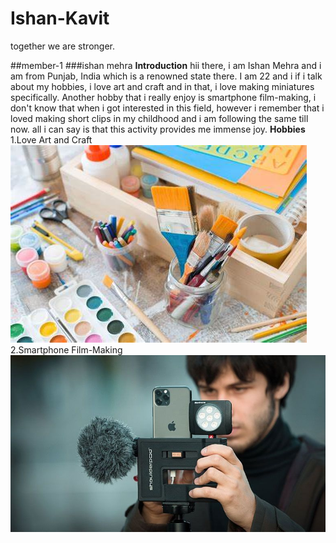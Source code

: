 # Ishan-Kavit
together we are stronger.

##member-1 
###ishan mehra
**Introduction**
hii there, i am Ishan Mehra and i am from Punjab, India which is a renowned state there. I am 22 and i if i talk about my hobbies, i love art and craft and in that, i love making miniatures specifically. Another hobby that i really enjoy is smartphone film-making, i don't know that when i got interested in this field, however i remember that i loved making short clips in my childhood and i am following the same till now. all i can say is that this activity provides me immense joy. 
**Hobbies**
1.Love Art and Craft
<img src="images/art and craft.jpeg">
2.Smartphone Film-Making
<img src="images/videography.jpg">


